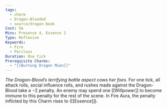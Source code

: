```yaml
---
tags:
  - charm
  - Dragon-Blooded
  - source/dragon-book
Cost: 5m
Mins: Presence 4, Essence 2
Type: Reflexive
Keywords:
  - Fire
  - Perilous
Duration: One tick
Prerequisite Charms:
  - "[[Burning Dragon Mien]]"
---
```

*The Dragon-Blood’s terrifying battle aspect cows her foes.*
For one tick, all attack rolls, social influence rolls, and rushes made against the Dragon-Blood take a −2 penalty. An enemy may spend one [[Willpower]] to become immune to this penalty for the rest of the scene. In Fire Aura, the penalty inflicted by this Charm rises to ([[Essence]]).